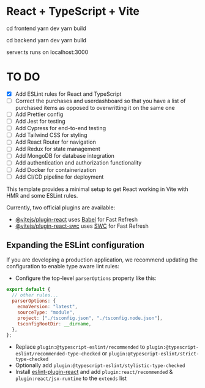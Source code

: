 # React + TypeScript + Vite

cd frontend
yarn dev
yarn build

cd backend
yarn dev
yarn build

server.ts runs on localhost:3000

# TO DO

- [x] Add ESLint rules for React and TypeScript
- [ ] Correct the purchases and userdashboard so that you have a list of purchased items as opposed to overwritting it on the same one
- [ ] Add Prettier config
- [ ] Add Jest for testing
- [ ] Add Cypress for end-to-end testing
- [ ] Add Tailwind CSS for styling
- [ ] Add React Router for navigation
- [ ] Add Redux for state management
- [ ] Add MongoDB for database integration
- [ ] Add authentication and authorization functionality
- [ ] Add Docker for containerization
- [ ] Add CI/CD pipeline for deployment

This template provides a minimal setup to get React working in Vite with HMR and some ESLint rules.

Currently, two official plugins are available:

- [@vitejs/plugin-react](https://github.com/vitejs/vite-plugin-react/blob/main/packages/plugin-react/README.md) uses [Babel](https://babeljs.io/) for Fast Refresh
- [@vitejs/plugin-react-swc](https://github.com/vitejs/vite-plugin-react-swc) uses [SWC](https://swc.rs/) for Fast Refresh

## Expanding the ESLint configuration

If you are developing a production application, we recommend updating the configuration to enable type aware lint rules:

- Configure the top-level `parserOptions` property like this:

```js
export default {
  // other rules...
  parserOptions: {
    ecmaVersion: "latest",
    sourceType: "module",
    project: ["./tsconfig.json", "./tsconfig.node.json"],
    tsconfigRootDir: __dirname,
  },
};
```

- Replace `plugin:@typescript-eslint/recommended` to `plugin:@typescript-eslint/recommended-type-checked` or `plugin:@typescript-eslint/strict-type-checked`
- Optionally add `plugin:@typescript-eslint/stylistic-type-checked`
- Install [eslint-plugin-react](https://github.com/jsx-eslint/eslint-plugin-react) and add `plugin:react/recommended` & `plugin:react/jsx-runtime` to the `extends` list
